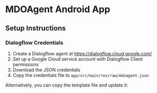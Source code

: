 # MDOAgent Android App

## Setup Instructions

### Dialogflow Credentials
1. Create a Dialogflow agent at https://dialogflow.cloud.google.com/
2. Set up a Google Cloud service account with Dialogflow Client permissions
3. Download the JSON credentials
4. Copy the credentials file to `app/src/main/res/raw/mdoagent.json`

Alternatively, you can copy the template file and update it:
